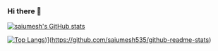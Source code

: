 ### Hi there 👋

[![saiumesh's GitHub stats](https://github-readme-stats.vercel.app/api?username=saiumesh535&theme=gruvbox)](https://github.com/saiumesh535/github-readme-stats)

[![Top Langs](https://github-readme-stats.vercel.app/api/top-langs/?username=saiumesh535&langs_count=8&theme=gruvbox)](https://github.com/saiumesh535/github-readme-stats))](https://github.com/saiumesh535/github-readme-stats)

<!--
**saiumesh535/saiumesh535** is a ✨ _special_ ✨ repository because its `README.md` (this file) appears on your GitHub profile.

Here are some ideas to get you started:

- 🔭 I’m currently working on ...
- 🌱 I’m currently learning ...
- 👯 I’m looking to collaborate on ...
- 🤔 I’m looking for help with ...
- 💬 Ask me about ...
- 📫 How to reach me: ...
- 😄 Pronouns: ...
- ⚡ Fun fact: ...
-->
